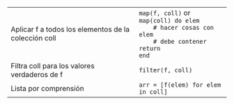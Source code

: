 |                                               |                                    |
| --------------------------------------------- | ---------------------------------- |
| Aplicar f a todos los elementos de la colección coll | `map(f, coll)` or<br>`map(coll) do elem`<br>`    # hacer cosas con elem`<br>`    # debe contener return`<br>`end` |
| Filtra coll para los valores verdaderos de f  | `filter(f, coll)`                  |
| Lista por comprensión                         | `arr = [f(elem) for elem in coll]` |
